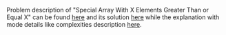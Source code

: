 Problem description of "Special Array With X Elements Greater Than or Equal X" can be found [here](https://leetcode.com/problems/spiral-matrix/) and its solution [here]() while the explanation with mode  details like complexities description [here](https://leetcode.com/problems/special-array-with-x-elements-greater-than-or-equal-x/description/).